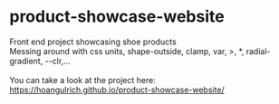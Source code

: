 # product-showcase-website
Front end project showcasing shoe products <br />
Messing around with css units, shape-outside, clamp, var, >, *, radial-gradient, --clr,...
<br /> <br />
You can take a look at the project here: <br />
https://hoangulrich.github.io/product-showcase-website/
